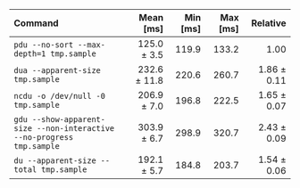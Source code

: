 | Command | Mean [ms] | Min [ms] | Max [ms] | Relative |
|:---|---:|---:|---:|---:|
| `pdu --no-sort --max-depth=1 tmp.sample` | 125.0 ± 3.5 | 119.9 | 133.2 | 1.00 |
| `dua --apparent-size tmp.sample` | 232.6 ± 11.8 | 220.6 | 260.7 | 1.86 ± 0.11 |
| `ncdu -o /dev/null -0 tmp.sample` | 206.9 ± 7.0 | 196.8 | 222.5 | 1.65 ± 0.07 |
| `gdu --show-apparent-size --non-interactive --no-progress tmp.sample` | 303.9 ± 6.7 | 298.9 | 320.7 | 2.43 ± 0.09 |
| `du --apparent-size --total tmp.sample` | 192.1 ± 5.7 | 184.8 | 203.7 | 1.54 ± 0.06 |
